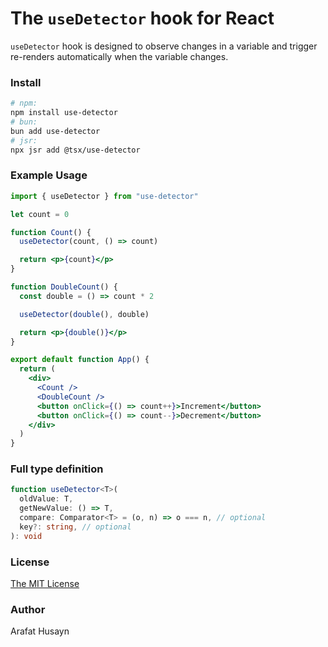# The `useDetector` hook for React

`useDetector` hook is designed to observe changes in a variable and trigger re-renders automatically when the variable changes.

### Install 

```bash
# npm:
npm install use-detector
# bun:
bun add use-detector
# jsr:
npx jsr add @tsx/use-detector
```

### Example Usage

```jsx
import { useDetector } from "use-detector"

let count = 0

function Count() {
  useDetector(count, () => count)

  return <p>{count}</p>
}

function DoubleCount() {
  const double = () => count * 2

  useDetector(double(), double)

  return <p>{double()}</p>
}

export default function App() {
  return (
    <div>
      <Count />
      <DoubleCount />
      <button onClick={() => count++}>Increment</button>
      <button onClick={() => count--}>Decrement</button>
    </div>
  )
}
```

### Full type definition

```ts
function useDetector<T>(
  oldValue: T,
  getNewValue: () => T,
  compare: Comparator<T> = (o, n) => o === n, // optional
  key?: string, // optional
): void
```

### License

[The MIT License](./license)

### Author

Arafat Husayn